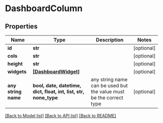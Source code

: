 # DashboardColumn


## Properties
Name | Type | Description | Notes
------------ | ------------- | ------------- | -------------
**id** | **str** |  | [optional] 
**cols** | **str** |  | [optional] 
**height** | **str** |  | [optional] 
**widgets** | [**[DashboardWidget]**](DashboardWidget.md) |  | [optional] 
**any string name** | **bool, date, datetime, dict, float, int, list, str, none_type** | any string name can be used but the value must be the correct type | [optional]

[[Back to Model list]](../README.md#documentation-for-models) [[Back to API list]](../README.md#documentation-for-api-endpoints) [[Back to README]](../README.md)



